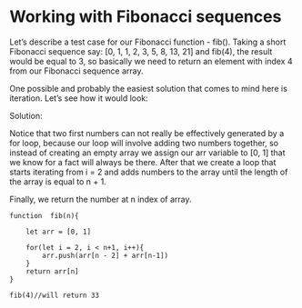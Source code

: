 # Working with Fibonacci sequences

Let’s describe a test case for our Fibonacci function - fib(). Taking a short Fibonacci sequence say: 
[0, 1, 1, 2, 3, 5, 8, 13, 21] and fib(4), the result would be equal to 3, so basically we need to return
an element with index 4 from our Fibonacci sequence array.

One possible and probably the easiest solution that comes to mind here is iteration. Let’s see how it would look:

Solution:

Notice that two first numbers can not really be effectively generated by a for loop, because our 
loop will involve adding two numbers together, so instead of creating an empty array we assign 
our arr variable to [0, 1] that we know for a fact will always be there. After that we create a loop 
that starts iterating from i = 2 and adds numbers to the array until the length of the array is equal to n + 1. 

Finally, we return the number at n index of array.
```
function  fib(n){
	
	let arr = [0, 1]

	for(let i = 2, i < n+1, i++){
		arr.push(arr[n - 2] + arr[n-1])
	}
	return arr[n]
}

fib(4)//will return 33
```
